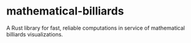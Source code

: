 # mathematical-billiards
A Rust library for fast, reliable computations in service of mathematical billiards visualizations.
